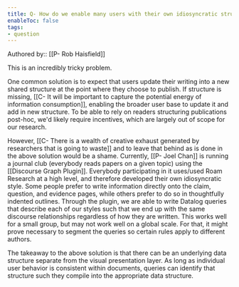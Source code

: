 ```yaml
---
title: Q- How do we enable many users with their own idiosyncratic structure to converge in one discourse graph
enableToc: false
tags:
- question
---
```

Authored by:: [[P- Rob Haisfield]]

This is an incredibly tricky problem.

One common solution is to expect that users update their writing into a new shared structure at the point where they choose to publish. If structure is missing, [[C- It will be important to capture the potential energy of information consumption]], enabling the broader user base to update it and add in new structure. To be able to rely on readers structuring publications post-hoc, we'd likely require incentives, which are largely out of scope for our research.

However, [[C- There is a wealth of creative exhaust generated by researchers that is going to waste]] and to leave that behind as is done in the above solution would be a shame. Currently, [[P- Joel Chan]] is running a journal club (everybody reads papers on a given topic) using the [[Discourse Graph Plugin]]. Everybody participating in it uses/used Roam Research at a high level, and therefore developed their own idiosyncratic style. Some people prefer to write information directly onto the claim, question, and evidence pages, while others prefer to do so in thoughtfully indented outlines. Through the plugin, we are able to write Datalog queries that describe each of our styles such that we end up with the same discourse relationships regardless of how they are written. This works well for a small group, but may not work well on a global scale. For that, it might prove necessary to segment the queries so certain rules apply to different authors.

The takeaway to the above solution is that there can be an underlying data structure separate from the visual presentation layer. As long as individual user behavior is consistent within documents, queries can identify that structure such they compile into the appropriate data structure.

